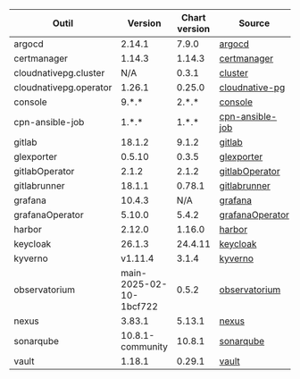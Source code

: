 | Outil                     | Version          | Chart version | Source                                                                                                               |
| ------------------------- | ---------------- | ------------- | -------------------------------------------------------------------------------------------------------------------- |
| argocd                    | 2.14.1           | 7.9.0         | [argocd](https://artifacthub.io/packages/helm/argo/argo-cd)                                                          |
| certmanager               | 1.14.3           | 1.14.3        | [certmanager](https://github.com/cert-manager/cert-manager/releases)                                                 |
| cloudnativepg.cluster     | N/A              | 0.3.1         | [cluster](https://artifacthub.io/packages/helm/cloudnative-pg/cluster)                                               |
| cloudnativepg.operator    | 1.26.1           | 0.25.0        | [cloudnative-pg](https://artifacthub.io/packages/helm/cloudnative-pg/cloudnative-pg)                                 |
| console                   | 9.\*.\*          | 2.\*.\*       | [console](https://github.com/cloud-pi-native/helm-charts)                                                            |
| cpn-ansible-job           | 1.\*.\*            | 1.\*.\*         | [cpn-ansible-job](https://github.com/cloud-pi-native/helm-charts)                                                    |
| gitlab                    | 18.1.2          | 9.1.2        | [gitlab](https://artifacthub.io/packages/helm/gitlab/gitlab)                                                         |
| glexporter | 0.5.10           | 0.3.5         | [glexporter](https://github.com/mvisonneau/helm-charts/tree/main/charts/gitlab-ci-pipelines-exporter) |
| gitlabOperator            | 2.1.2           | 2.1.2        | [gitlabOperator](https://gitlab.com/gitlab-org/cloud-native/gitlab-operator/-/tags)                                  |
| gitlabrunner              | 18.1.1          | 0.78.1        | [gitlabrunner](https://gitlab.com/gitlab-org/charts/gitlab-runner/-/tags)                                            |
| grafana                   | 10.4.3           | N/A           | [grafana](https://github.com/grafana/grafana/tags)                                                                   |
| grafanaOperator           | 5.10.0           | 5.4.2         | [grafanaOperator](https://github.com/grafana/grafana-operator/tags)                                                  |
| harbor                    | 2.12.0           | 1.16.0        | [harbor](https://artifacthub.io/packages/helm/harbor/harbor)                                                         |
| keycloak                  | 26.1.3           | 24.4.11       | [keycloak](https://artifacthub.io/packages/helm/bitnami/keycloak)                                                    |
| kyverno                   | v1.11.4          | 3.1.4         | [kyverno](https://artifacthub.io/packages/helm/kyverno/kyverno)                                                      |
| observatorium             | main-2025-02-10-1bcf722 | 0.5.2  | [observatorium](https://github.com/cloud-pi-native/helm-charts/tree/main/charts/observatorium)                                                                   |
| nexus                     | 3.83.1           | 5.13.1        | [nexus](https://artifacthub.io/packages/helm/stevehipwell/nexus3)                                                    |
| sonarqube                 | 10.8.1-community | 10.8.1        | [sonarqube](https://artifacthub.io/packages/helm/sonarqube/sonarqube)                                                |
| vault                     | 1.18.1           | 0.29.1        | [vault](https://artifacthub.io/packages/helm/hashicorp/vault)                                                        |
